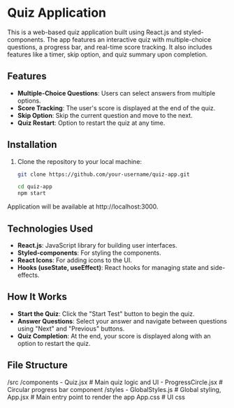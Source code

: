 # Quiz Application

This is a web-based quiz application built using React.js and styled-components. The app features an interactive quiz with multiple-choice questions, a progress bar, and real-time score tracking. It also includes features like a timer, skip option, and quiz summary upon completion.

## Features

- **Multiple-Choice Questions**: Users can select answers from multiple options.
- **Score Tracking**: The user's score is displayed at the end of the quiz.
- **Skip Option**: Skip the current question and move to the next.
- **Quiz Restart**: Option to restart the quiz at any time.

## Installation

1. Clone the repository to your local machine:

   ```bash
   git clone https://github.com/your-username/quiz-app.git

   cd quiz-app
   npm start

  Application will be available at http://localhost:3000.

## Technologies Used
- **React.js**: JavaScript library for building user interfaces.
- **Styled-components**: For styling the components.
- **React Icons**: For adding icons to the UI.
- **Hooks (useState, useEffect)**: React hooks for managing state and side-effects.

## How It Works
- **Start the Quiz**: Click the "Start Test" button to begin the quiz.
- **Answer Questions**: Select your answer and navigate between questions using "Next" and "Previous" buttons.
- **Quiz Completion**: At the end, your score is displayed along with an option to restart the quiz.

## File Structure
/src
  /components
    - Quiz.jsx             # Main quiz logic and UI
    - ProgressCircle.jsx   # Circular progress bar component
  /styles
    - GlobalStyles.js      # Global styling, 
  App.jsx                   # Main entry point to render the app
  App.css                    # UI css




